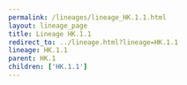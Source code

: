 ```yaml
---
permalink: /lineages/lineage_HK.1.1.html
layout: lineage_page
title: Lineage HK.1.1
redirect_to: ../lineage.html?lineage=HK.1.1
lineage: HK.1.1
parent: HK.1
children: ['HK.1.1']
---
```

